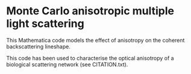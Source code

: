 # Monte Carlo anisotropic multiple light scattering

This Mathematica code models the effect of anisotropy on the coherent backscattering lineshape. 

This code has been used to characterise the optical anisotropy of a biological scattering network (see CITATION.txt).
